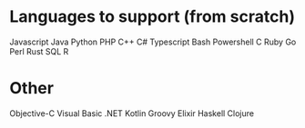 # Languages to support (from scratch)

Javascript
Java
Python
PHP 
C++
C#
Typescript
Bash
Powershell
C
Ruby
Go
Perl
Rust
SQL
R

# Other

Objective-C
Visual Basic .NET
Kotlin
Groovy
Elixir
Haskell
Clojure
